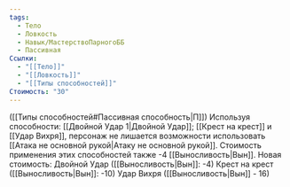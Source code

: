 ```yaml
---
tags:
  - Тело
  - Ловкость
  - Навык/МастерствоПарногоББ
  - Пассивная
Ссылки:
  - "[[Тело]]"
  - "[[Ловкость]]"
  - "[[Типы способностей]]"
Стоимость: "30"
---
```

([[Типы способностей#Пассивная способность|П]]) Используя способности: [[Двойной Удар 1|Двойной Удар]]; [[Крест на крест]] и [[Удар Вихря]], персонаж не лишается возможности использовать [[Атака не основной рукой|Атаку не основной рукой]].
Стоимость применения этих способностей также -4 [[Выносливость|Вын]]. Новая стоимость:
Двойной Удар ([[Выносливость|Вын]]: -4)
Крест на крест ([[Выносливость|Вын]]: -10)
Удар Вихря ([[Выносливость|Вын]] - 16)